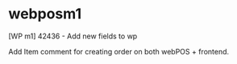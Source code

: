 # webposm1
[WP m1] 42436 - Add new fields to wp

Add Item comment for creating order on both webPOS + frontend.